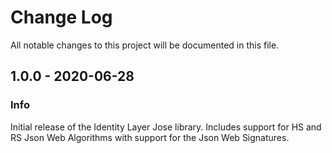 # Change Log
All notable changes to this project will be documented in this file.

## 1.0.0 - 2020-06-28
### Info
Initial release of the Identity Layer Jose library. Includes support
for HS and RS Json Web Algorithms with support for the Json Web Signatures. 
